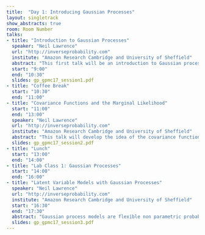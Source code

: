 ```yaml
---
title:  "Day 1: Introducing Gaussian Processes"
layout: singletrack
show_abstracts: true
room: Room Number
talks:
- title: "Introduction to Gaussian Processes"
  speaker: "Neil Lawrence"
  url: "http://inverseprobability.com"
  institute: "Amazon Research Cambridge and University of Sheffield"
  abstract: "This first talk will be an introduction to Gaussian process models that will assume knowledge of probability, linear algebra and the multivariate Gaussian."
  start: "9:00"
  end: "10:30"
  slides: gp_gpmc17_session1.pdf
- title: "Coffee Break"
  start: "10:30"
  end: "11:00"
- title: "Covariance Functions and the Marginal Likelihood"
  start: "11:00"
  end: "13:00"
  speaker: "Neil Lawrence"
  url: "http://inverseprobability.com"
  institute: "Amazon Research Cambridge and University of Sheffield"
  abstract: "This talk will develop the idea of the covariance function and give intutions as to how the marginal likelihood can be maximized. Given time we willl also develop the idea of multiple output Gaussian process models."
  slides: gp_gpmc17_session2.pdf
- title: "Lunch"
  start: "13:00"
  end: "14:00"
- title: "Lab Class 1: Gaussian Processes"
  start: "14:00"
  end: "16:00"
- title: "Latent Variable Models with Gaussian Processes"
  speaker: "Neil Lawrence"
  url: "http://inverseprobability.com"
  institute: "Amazon Research Cambridge and University of Sheffield"
  start: "16:30"
  end: "17:30"
  abstract: "Gaussian process models are flexible non parametric probabilistic models for functions. In this talk we will show how they can be incorporated into latent variable models to form probabilistic latent variable models. The resulting approaches have some unusual properties. In particular, they express conditional independencies across features, rather than data. This implies that rather than a curse of dimensionality they exhibit a blessing of dimensionality. We will give background of the model and show some exemplar applications."
  slides: gp_gpmc17_session3.pdf
---
```



